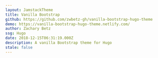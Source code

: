 ```yaml
---
layout: JamstackTheme
title: Vanilla Bootstrap
github: https://github.com/zwbetz-gh/vanilla-bootstrap-hugo-theme
demo: https://vanilla-bootstrap-hugo-theme.netlify.com/
author: Zachary Betz
ssg: Hugo
date: 2018-12-15T06:31:19.000Z
description: A vanilla Bootstrap theme for Hugo
stale: false
---
```

